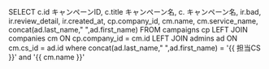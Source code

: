 SELECT c.id キャンペーンID,
       c.title キャンペーン名,
       c. キャンペーン名,
       ir.bad,
       ir.review_detail,
       ir.created_at,
       cp.company_id,
       cm.name,
       cm.service_name,
       concat(ad.last_name," ",ad.first_name)
FROM campaigns cp
LEFT JOIN companies cm ON cp.company_id = cm.id
LEFT JOIN admins ad ON cm.cs_id = ad.id
where concat(ad.last_name," ",ad.first_name) = '{{ 担当CS }}'
and '{{ cm.name }}'